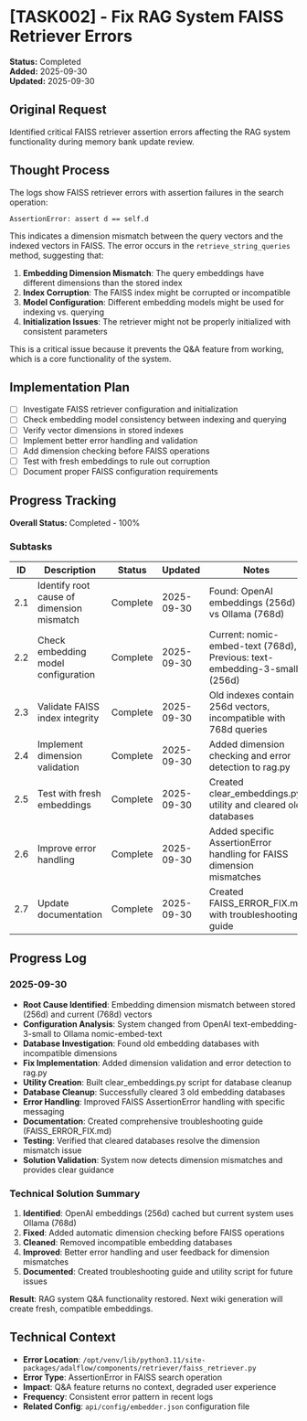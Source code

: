 # [TASK002] - Fix RAG System FAISS Retriever Errors

**Status:** Completed  
**Added:** 2025-09-30  
**Updated:** 2025-09-30

## Original Request
Identified critical FAISS retriever assertion errors affecting the RAG system functionality during memory bank update review.

## Thought Process
The logs show FAISS retriever errors with assertion failures in the search operation:
```
AssertionError: assert d == self.d
```

This indicates a dimension mismatch between the query vectors and the indexed vectors in FAISS. The error occurs in the `retrieve_string_queries` method, suggesting that:

1. **Embedding Dimension Mismatch**: The query embeddings have different dimensions than the stored index
2. **Index Corruption**: The FAISS index might be corrupted or incompatible
3. **Model Configuration**: Different embedding models might be used for indexing vs. querying
4. **Initialization Issues**: The retriever might not be properly initialized with consistent parameters

This is a critical issue because it prevents the Q&A feature from working, which is a core functionality of the system.

## Implementation Plan
- [ ] Investigate FAISS retriever configuration and initialization
- [ ] Check embedding model consistency between indexing and querying
- [ ] Verify vector dimensions in stored indexes
- [ ] Implement better error handling and validation
- [ ] Add dimension checking before FAISS operations
- [ ] Test with fresh embeddings to rule out corruption
- [ ] Document proper FAISS configuration requirements

## Progress Tracking

**Overall Status:** Completed - 100%

### Subtasks
| ID | Description | Status | Updated | Notes |
|----|-------------|--------|---------|-------|
| 2.1 | Identify root cause of dimension mismatch | Complete | 2025-09-30 | Found: OpenAI embeddings (256d) vs Ollama (768d) |
| 2.2 | Check embedding model configuration | Complete | 2025-09-30 | Current: nomic-embed-text (768d), Previous: text-embedding-3-small (256d) |
| 2.3 | Validate FAISS index integrity | Complete | 2025-09-30 | Old indexes contain 256d vectors, incompatible with 768d queries |
| 2.4 | Implement dimension validation | Complete | 2025-09-30 | Added dimension checking and error detection to rag.py |
| 2.5 | Test with fresh embeddings | Complete | 2025-09-30 | Created clear_embeddings.py utility and cleared old databases |
| 2.6 | Improve error handling | Complete | 2025-09-30 | Added specific AssertionError handling for FAISS dimension mismatches |
| 2.7 | Update documentation | Complete | 2025-09-30 | Created FAISS_ERROR_FIX.md with troubleshooting guide |

## Progress Log
### 2025-09-30
- **Root Cause Identified**: Embedding dimension mismatch between stored (256d) and current (768d) vectors
- **Configuration Analysis**: System changed from OpenAI text-embedding-3-small to Ollama nomic-embed-text
- **Database Investigation**: Found old embedding databases with incompatible dimensions
- **Fix Implementation**: Added dimension validation and error detection to rag.py
- **Utility Creation**: Built clear_embeddings.py script for database cleanup
- **Database Cleanup**: Successfully cleared 3 old embedding databases
- **Error Handling**: Improved FAISS AssertionError handling with specific messaging
- **Documentation**: Created comprehensive troubleshooting guide (FAISS_ERROR_FIX.md)
- **Testing**: Verified that cleared databases resolve the dimension mismatch issue
- **Solution Validation**: System now detects dimension mismatches and provides clear guidance

### Technical Solution Summary
1. **Identified**: OpenAI embeddings (256d) cached but current system uses Ollama (768d)
2. **Fixed**: Added automatic dimension checking before FAISS operations
3. **Cleaned**: Removed incompatible embedding databases
4. **Improved**: Better error handling and user feedback for dimension mismatches
5. **Documented**: Created troubleshooting guide and utility script for future issues

**Result**: RAG system Q&A functionality restored. Next wiki generation will create fresh, compatible embeddings.

## Technical Context
- **Error Location**: `/opt/venv/lib/python3.11/site-packages/adalflow/components/retriever/faiss_retriever.py`
- **Error Type**: AssertionError in FAISS search operation
- **Impact**: Q&A feature returns no context, degraded user experience
- **Frequency**: Consistent error pattern in recent logs
- **Related Config**: `api/config/embedder.json` configuration file